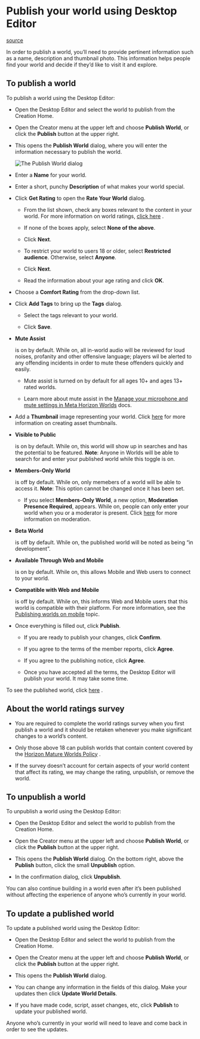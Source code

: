 # Publish your world using Desktop Editor

[source](https://developers.meta.com/horizon-worlds/learn/documentation/save-optimize-and-publish/publish-your-world)

In order to publish a world, you’ll need to provide pertinent information such as a name, description and thumbnail photo. This information helps people find your world and decide if they’d like to visit it and explore.

## To publish a world

To publish a world using the Desktop Editor:

*   Open the Desktop Editor and select the world to publish from the Creation Home.

*   Open the Creator menu at the upper left and choose **Publish World**, or click the **Publish** button at the upper right.

*   This opens the **Publish World** dialog, where you will enter the information necessary to publish the world. 
    
    ![The Publish World dialog](https://scontent.flba1-1.fna.fbcdn.net/v/t39.2365-6/475765947_641654758372479_7804912616440939921_n.png?_nc_cat=102&ccb=1-7&_nc_sid=e280be&_nc_ohc=Et0oJRKWztkQ7kNvwHAkbj-&_nc_oc=Adnk0AEFEfmLX-BgHHhK6aFRwggGzR4s0kmtMruX1Kde6maBbg4mf991R0qWs5UM-yE&_nc_zt=14&_nc_ht=scontent.flba1-1.fna&_nc_gid=VJA9x6EdJzdFkyPhbym7Jw&oh=00_AfQJmBAuGVWUDXaFUTA-eOos4MMtlvShQ6FwzCj5NXM4MQ&oe=689BBDC1) 

*   Enter a **Name** for your world.

*   Enter a short, punchy **Description** of what makes your world special.

*   Click **Get Rating** to open the **Rate Your World** dialog.
    
    *   From the list shown, check any boxes relevant to the content in your world. For more information on world ratings, [click here](/horizon-worlds/learn/documentation/mhcp-program/faq/world-rating-faqs) .
    
    *   If none of the boxes apply, select **None of the above**.
    
    *   Click **Next**.
    
    *   To restrict your world to users 18 or older, select **Restricted audience**. Otherwise, select **Anyone**.
    
    *   Click **Next**.
    
    *   Read the information about your age rating and click **OK**.

*   Choose a **Comfort Rating** from the drop-down list.

*   Click **Add Tags** to bring up the **Tags** dialog.
    
    *   Select the tags relevant to your world.
    
    *   Click **Save**.

*   **Mute Assist**
    
     is on by default. While on, all in-world audio will be reviewed for loud noises, profanity and other offensive language; players wil be alerted to any offending incidents in order to mute these offenders quickly and easily.
    
    *   Mute assist is turned on by default for all ages 10+ and ages 13+ rated worlds.
    
    *   Learn more about mute assist in the [Manage your microphone and mute settings in Meta Horizon Worlds](https://www.meta.com/help/quest/articles/horizon/safety-and-privacy-in-horizon-worlds/mute-mic-horizon/) docs.

*   Add a **Thumbnail** image representing your world. Click [here](/horizon-worlds/learn/documentation/get-started/asset-thumbnail-creation-horizon) for more information on creating asset thumbnails.

*   **Visible to Public**
    
     is on by default. While on, this world will show up in searches and has the potential to be featured. **Note**: Anyone in Worlds will be able to search for and enter your published world while this toggle is on.

*   **Members-Only World**
    
     is off by default. While on, only memebers of a world will be able to access it. **Note**: This option cannot be changed once it has been set.
    
    *   If you select **Members-Only World**, a new option, **Moderation Presence Required**, appears. While on, people can only enter your world when you or a moderator is present. Click [here](/horizon-worlds/learn/documentation/safety-and-privacy/community-moderation) for more information on moderation.

*   **Beta World**
    
     is off by default. While on, the published world will be noted as being “in development”.

*   **Available Through Web and Mobile**
    
     is on by default. While on, this allows Mobile and Web users to connect to your world.

*   **Compatible with Web and Mobile**
    
     is off by default. While on, this informs Web and Mobile users that this world is compatible with their platform. For more information, see the [Publishing worlds on mobile](/horizon-worlds/learn/documentation/create-for-web-and-mobile/publishing-worlds-on-mobile) topic.

*   Once everything is filled out, click **Publish**.
    
    *   If you are ready to publish your changes, click **Confirm**.
    
    *   If you agree to the terms of the member reports, click **Agree**.
    
    *   If you agree to the publishing notice, click **Agree**.
    
    *   Once you have accepted all the terms, the Desktop Editor will publish your world. It may take some time.

To see the published world, click [here](https://horizon.meta.com/creator/worlds_published/?utm_source=horizon_cross_screen-creator_page&locale=en_US) .

## About the world ratings survey

*   You are required to complete the world ratings survey when you first publish a world and it should be retaken whenever you make significant changes to a world’s content.

*   Only those above 18 can publish worlds that contain content covered by the [Horizon Mature Worlds Policy](/horizon-worlds/learn/documentation/save-optimize-and-publish/restrictions-to-worlds-in-horizon) .

*   If the survey doesn’t account for certain aspects of your world content that affect its rating, we may change the rating, unpublish, or remove the world.

## To unpublish a world

To unpublish a world using the Desktop Editor:

*   Open the Desktop Editor and select the world to publish from the Creation Home.

*   Open the Creator menu at the upper left and choose **Publish World**, or click the **Publish** button at the upper right.

*   This opens the **Publish World** dialog. On the bottom right, above the **Publish** button, click the small **Unpublish** option.

*   In the confirmation dialog, click **Unpublish**.

You can also continue building in a world even after it’s been published without affecting the experience of anyone who’s currently in your world.

## To update a published world

To update a published world using the Desktop Editor:

*   Open the Desktop Editor and select the world to publish from the Creation Home.

*   Open the Creator menu at the upper left and choose **Publish World**, or click the **Publish** button at the upper right.

*   This opens the **Publish World** dialog.

*   You can change any information in the fields of this dialog. Make your updates then click **Update World Details**.

*   If you have made code, script, asset changes, etc, click **Publish** to update your published world.

Anyone who’s currently in your world will need to leave and come back in order to see the updates.

 

 

 

 

 

 

 

 

 

 

 

 

 

 

 

 

 

 

 

 

 

 

 

 

 

 

 

 

 

 

 

 

 

 

 

 

 

 

 

 

 

 

 

 

 

 

 

 